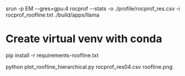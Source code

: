 srun -p EM --gres=gpu:4 rocprof --stats -o ./profile/rocprof_res.csv -i rocprof_roofline.txt ./build/apps/llama

# Create virtual venv with conda
pip install -r requirements-roofline.txt

python plot_roofline_hierarchical.py rocprof_res04.csv roofline.png
